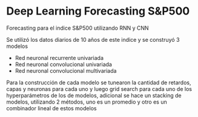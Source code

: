 # Deep Learning Forecasting S&P500

Forecasting para el indice S&amp;P500 utilizando RNN y CNN 

Se utilizó los datos diarios de 10 años de este indice y se construyó 3 modelos
  
  * Red neuronal recurrente univariada
  * Red neuronal convolucional univariada
  * Red neuronal convolucional multivariada
  
Para la construcción de cada modelo se tunearon la cantidad de retardos, capas y neuronas para cada uno y luego grid search para cada uno de los hyperparámetros de los de modelos, adicional se hace un stacking de modelos, utilizando 2 métodos, uno es un promedio y otro es un combinador lineal de estos modelos 






